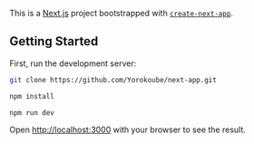 This is a [Next.js](https://nextjs.org) project bootstrapped with [`create-next-app`](https://nextjs.org/docs/app/api-reference/cli/create-next-app).

## Getting Started

First, run the development server:

```bash
git clone https://github.com/Yorokoube/next-app.git

npm install

npm run dev
```

Open [http://localhost:3000](http://localhost:3000) with your browser to see the result.
